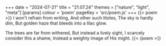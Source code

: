 +++
date = "2024-07-21"
title = "21.07.24"
themes = ["nature", "light", "meta"]
[params]
  colour = 'poem'
  pageKey = 'src/poem.js'
+++
{{< poem >}}
I won't refrain from writing,
And other such litotes,
The sky is hardly dim,
But golden haze that bleeds into a lilac glow.

The trees are far from withered,
But instead a lively sight,
I scarcely consider this a shame,
Instead a weighty image of His might.
{{< /poem >}}